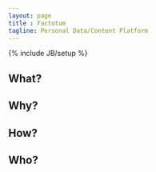 ```yaml
---
layout: page
title : Factotum
tagline: Personal Data/Content Platform
---
```

{% include JB/setup %}

## What?

## Why?

## How?

## Who?